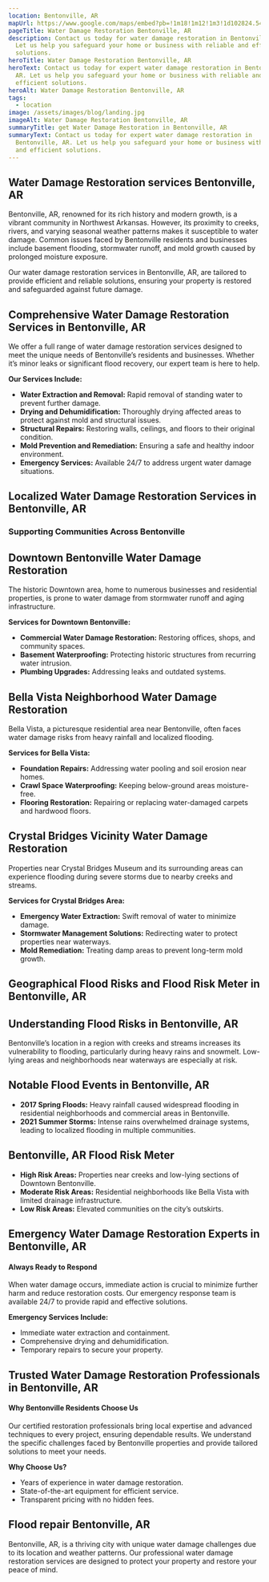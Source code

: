 ```yaml
---
location: Bentonville, AR
mapUrl: https://www.google.com/maps/embed?pb=!1m18!1m12!1m3!1d102824.54228546226!2d-94.32294868623678!3d36.35431239427476!2m3!1f0!2f0!3f0!3m2!1i1024!2i768!4f13.1!3m3!1m2!1s0x87c910004ed64949%3A0xda808cc82425bf02!2sBentonville%2C%20AR!5e0!3m2!1sen!2sus!4v1735880689754!5m2!1sen!2sus
pageTitle: Water Damage Restoration Bentonville, AR
description: Contact us today for water damage restoration in Bentonville, AR.
  Let us help you safeguard your home or business with reliable and efficient
  solutions.
heroTitle: Water Damage Restoration Bentonville, AR
heroText: Contact us today for expert water damage restoration in Bentonville,
  AR. Let us help you safeguard your home or business with reliable and
  efficient solutions.
heroAlt: Water Damage Restoration Bentonville, AR
tags:
  - location
image: /assets/images/blog/landing.jpg
imageAlt: Water Damage Restoration Bentonville, AR
summaryTitle: get Water Damage Restoration in Bentonville, AR
summaryText: Contact us today for expert water damage restoration in
  Bentonville, AR. Let us help you safeguard your home or business with reliable
  and efficient solutions.
---
```

## Water Damage Restoration services Bentonville, AR

Bentonville, AR, renowned for its rich history and modern growth, is a vibrant community in Northwest Arkansas. However, its proximity to creeks, rivers, and varying seasonal weather patterns makes it susceptible to water damage. Common issues faced by Bentonville residents and businesses include basement flooding, stormwater runoff, and mold growth caused by prolonged moisture exposure.

Our water damage restoration services in Bentonville, AR, are tailored to provide efficient and reliable solutions, ensuring your property is restored and safeguarded against future damage.

## Comprehensive Water Damage Restoration Services in Bentonville, AR

We offer a full range of water damage restoration services designed to meet the unique needs of Bentonville’s residents and businesses. Whether it’s minor leaks or significant flood recovery, our expert team is here to help.

**Our Services Include:**

* **Water Extraction and Removal:** Rapid removal of standing water to prevent further damage.
* **Drying and Dehumidification:** Thoroughly drying affected areas to protect against mold and structural issues.
* **Structural Repairs:** Restoring walls, ceilings, and floors to their original condition.
* **Mold Prevention and Remediation:** Ensuring a safe and healthy indoor environment.
* **Emergency Services:** Available 24/7 to address urgent water damage situations.

## Localized Water Damage Restoration Services in Bentonville, AR

### Supporting Communities Across Bentonville

## Downtown Bentonville Water Damage Restoration

The historic Downtown area, home to numerous businesses and residential properties, is prone to water damage from stormwater runoff and aging infrastructure.

**Services for Downtown Bentonville:**

* **Commercial Water Damage Restoration:** Restoring offices, shops, and community spaces.
* **Basement Waterproofing:** Protecting historic structures from recurring water intrusion.
* **Plumbing Upgrades:** Addressing leaks and outdated systems.

## Bella Vista Neighborhood Water Damage Restoration

Bella Vista, a picturesque residential area near Bentonville, often faces water damage risks from heavy rainfall and localized flooding.

**Services for Bella Vista:**

* **Foundation Repairs:** Addressing water pooling and soil erosion near homes.
* **Crawl Space Waterproofing:** Keeping below-ground areas moisture-free.
* **Flooring Restoration:** Repairing or replacing water-damaged carpets and hardwood floors.

## Crystal Bridges Vicinity Water Damage Restoration

Properties near Crystal Bridges Museum and its surrounding areas can experience flooding during severe storms due to nearby creeks and streams.

**Services for Crystal Bridges Area:**

* **Emergency Water Extraction:** Swift removal of water to minimize damage.
* **Stormwater Management Solutions:** Redirecting water to protect properties near waterways.
* **Mold Remediation:** Treating damp areas to prevent long-term mold growth.

## Geographical Flood Risks and Flood Risk Meter in Bentonville, AR

## Understanding Flood Risks in Bentonville, AR

Bentonville’s location in a region with creeks and streams increases its vulnerability to flooding, particularly during heavy rains and snowmelt. Low-lying areas and neighborhoods near waterways are especially at risk.

## Notable Flood Events in Bentonville, AR

* **2017 Spring Floods:** Heavy rainfall caused widespread flooding in residential neighborhoods and commercial areas in Bentonville.
* **2021 Summer Storms:** Intense rains overwhelmed drainage systems, leading to localized flooding in multiple communities.

## Bentonville, AR Flood Risk Meter

* **High Risk Areas:** Properties near creeks and low-lying sections of Downtown Bentonville.
* **Moderate Risk Areas:** Residential neighborhoods like Bella Vista with limited drainage infrastructure.
* **Low Risk Areas:** Elevated communities on the city’s outskirts.

## Emergency Water Damage Restoration Experts in Bentonville, AR

#### Always Ready to Respond

When water damage occurs, immediate action is crucial to minimize further harm and reduce restoration costs. Our emergency response team is available 24/7 to provide rapid and effective solutions.

**Emergency Services Include:**

* Immediate water extraction and containment.
* Comprehensive drying and dehumidification.
* Temporary repairs to secure your property.

## Trusted Water Damage Restoration Professionals in Bentonville, AR

#### Why Bentonville Residents Choose Us

Our certified restoration professionals bring local expertise and advanced techniques to every project, ensuring dependable results. We understand the specific challenges faced by Bentonville properties and provide tailored solutions to meet your needs.

**Why Choose Us?**

* Years of experience in water damage restoration.
* State-of-the-art equipment for efficient service.
* Transparent pricing with no hidden fees.

## Flood repair Bentonville, AR

Bentonville, AR, is a thriving city with unique water damage challenges due to its location and weather patterns. Our professional water damage restoration services are designed to protect your property and restore your peace of mind.
